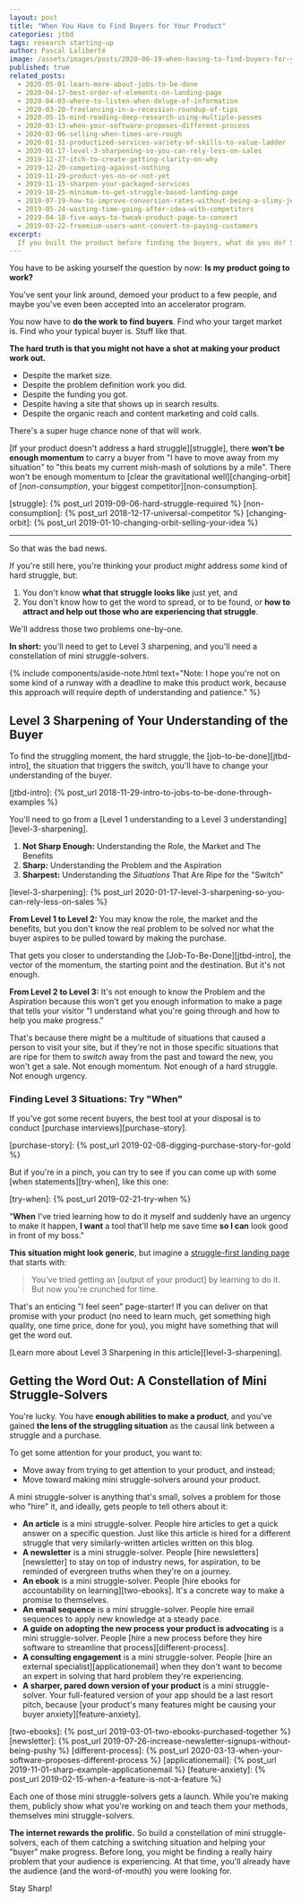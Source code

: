 ```yaml
---
layout: post
title: "When You Have to Find Buyers for Your Product"
categories: jtbd
tags: research starting-up
author: Pascal Laliberté
image: /assets/images/posts/2020-06-19-when-having-to-find-buyers-for-your-product.jpg
published: true
related_posts:
  - 2020-05-01-learn-more-about-jobs-to-be-done
  - 2020-04-17-best-order-of-elements-on-landing-page
  - 2020-04-03-where-to-listen-when-deluge-of-information
  - 2020-03-20-freelancing-in-a-recession-roundup-of-tips
  - 2020-05-15-mind-reading-deep-research-using-multiple-passes
  - 2020-03-13-when-your-software-proposes-different-process
  - 2020-03-06-selling-when-times-are-rough
  - 2020-01-31-productized-services-variety-of-skills-to-value-ladder
  - 2020-01-17-level-3-sharpening-so-you-can-rely-less-on-sales
  - 2019-12-27-itch-to-create-getting-clarity-on-why
  - 2019-12-20-competing-against-nothing
  - 2019-11-29-product-yes-no-or-not-yet
  - 2019-11-15-sharpen-your-packaged-services
  - 2019-10-25-minimum-to-get-struggle-based-landing-page
  - 2019-07-19-how-to-improve-conversion-rates-without-being-a-slimy-jerk
  - 2019-05-24-wasting-time-going-after-idea-with-competitors
  - 2019-04-18-five-ways-to-tweak-product-page-to-convert
  - 2019-03-22-freemium-users-wont-convert-to-paying-customers
excerpt:
  If you built the product before finding the buyers, what do you do? Sharpen your understanding of the buyer to a Level 3 (situations-based) and build a constellation of mini struggle-solvers around your main product.
---
```


You have to be asking yourself the question by now: **Is my product going to work?**

You've sent your link around, demoed your product to a few people, and maybe you've even been accepted into an accelerator program.

You now have to **do the work to find buyers**. Find who your target market is. Find who your typical buyer is. Stuff like that.

**The hard truth is that you might not have a shot at making your product work out.** 

* Despite the market size.
* Despite the problem definition work you did.
* Despite the funding you got.
* Despite having a site that shows up in search results.
* Despite the organic reach and content marketing and cold calls.

There's a super huge chance none of that will work.

[If your product doesn't address a hard struggle][struggle], there **won't be enough momentum** to carry a buyer from "I have to move away from my situation" to "this beats my current mish-mash of solutions by a mile". There won't be enough momentum to [clear the gravitational well][changing-orbit] of [_non-consumption_, your biggest competitor][non-consumption].

[struggle]: {% post_url 2019-09-06-hard-struggle-required %}
[non-consumption]: {% post_url 2018-12-17-universal-competitor %}
[changing-orbit]: {% post_url 2019-01-10-changing-orbit-selling-your-idea %}

---

So that was the bad news.

If you're still here, you're thinking your product _might_ address _some_ kind of hard struggle, but:

1. You don't know **what that struggle looks like** just yet, and 
2. You don't know how to get the word to spread, or to be found, or **how to attract and help out those who are experiencing that struggle**.

We'll address those two problems one-by-one.

**In short:** you'll need to get to Level 3 sharpening, and you'll need a constellation of mini struggle-solvers.

{% include components/aside-note.html text="Note: I hope you're not on some kind of a runway with a deadline to make this product work, because this approach will require depth of understanding and patience." %}

## Level 3 Sharpening of Your Understanding of the Buyer

To find the struggling moment, the hard struggle, the [job-to-be-done][jtbd-intro], the situation that triggers the switch, you'll have to change your understanding of the buyer.

[jtbd-intro]: {% post_url 2018-11-29-intro-to-jobs-to-be-done-through-examples %}

You'll need to go from a [Level 1 understanding to a Level 3 understanding][level-3-sharpening].

1. **Not Sharp Enough:** Understanding the Role, the Market and The Benefits
2. **Sharp:** Understanding the Problem and the Aspiration
3. **Sharpest:** Understanding the _Situations_ That Are Ripe for the "Switch"

[level-3-sharpening]: {% post_url 2020-01-17-level-3-sharpening-so-you-can-rely-less-on-sales %}

**From Level 1 to Level 2:** You may know the role, the market and the benefits, but you don't know the real problem to be solved nor what the buyer aspires to be pulled toward by making the purchase. 

That gets you closer to understanding the [Job-To-Be-Done][jtbd-intro], the vector of the momentum, the starting point and the destination. But it's not enough.

**From Level 2 to Level 3:** It's not enough to know the Problem and the Aspiration because this won't get you enough information to make a page that tells your visitor "I understand what you're going through and how to help you make progress."

That's because there might be a multitude of situations that caused a person to visit your site, but if they're not in those specific situations that are ripe for them to _switch_ away from the past and toward the new, you won't get a sale. Not enough momentum. Not enough of a hard struggle. Not enough urgency.

### Finding Level 3 Situations: Try "When"

If you've got some recent buyers, the best tool at your disposal is to conduct [purchase interviews][purchase-story].

[purchase-story]: {% post_url 2019-02-08-digging-purchase-story-for-gold %}

But if you're in a pinch, you can try to see if you can come up with some [when statements][try-when], like this one:

[try-when]: {% post_url 2019-02-21-try-when %}

"**When** I've tried learning how to do it myself and suddenly have an urgency to make it happen, **I want** a tool that'll help me save time **so I can** look good in front of my boss."

**This situation might look generic**, but imagine a [struggle-first landing page](/struggle-first) that starts with:

> You've tried getting an [output of your product] by learning to do it. But now you're crunched for time.

That's an enticing "I feel seen" page-starter! If you can deliver on that promise with your product (no need to learn much, get something high quality, one time price, done for you), you might have something that will get the word out.

[Learn more about Level 3 Sharpening in this article][level-3-sharpening].

## Getting the Word Out: A Constellation of Mini Struggle-Solvers

You're lucky. You have **enough abilities to make a product**, and you've gained **the lens of the struggling situation** as the causal link between a struggle and a purchase.

To get some attention for your product, you want to:

* Move away from trying to get attention to your product, and instead;
* Move toward making mini struggle-solvers around your product.

A mini struggle-solver is anything that's small, solves a problem for those who "hire" it, and ideally, gets people to tell others about it:

* **An article** is a mini struggle-solver. People hire articles to get a quick answer on a specific question. Just like this article is hired for a different struggle that very similarly-written articles written on this blog.
* **A newsletter** is a mini struggle-solver. People [hire newsletters][newsletter] to stay on top of industry news, for aspiration, to be reminded of evergreen truths when they're on a journey.
* **An ebook** is a mini struggle-solver. People [hire ebooks for accountability on learning][two-ebooks]. It's a concrete way to make a promise to themselves.
* **An email sequence** is a mini struggle-solver. People hire email sequences to apply new knowledge at a steady pace.
* **A guide on adopting the new process your product is advocating** is a mini struggle-solver. People [hire a new process before they hire software to streamline that process][different-process].
* **A consulting engagement** is a mini struggle-solver. People [hire an external specialist][applicationemail] when they don't want to become an expert in solving that hard problem they're experiencing.
* **A sharper, pared down version of your product** is a mini struggle-solver. Your full-featured version of your app should be a last resort pitch, because [your product's many features might be causing your buyer anxiety][feature-anxiety].

[two-ebooks]: {% post_url 2019-03-01-two-ebooks-purchased-together %}
[newsletter]: {% post_url 2019-07-26-increase-newsletter-signups-without-being-pushy %}
[different-process]: {% post_url 2020-03-13-when-your-software-proposes-different-process %}
[applicationemail]: {% post_url 2019-11-01-sharp-example-applicationemail %}
[feature-anxiety]: {% post_url 2019-02-15-when-a-feature-is-not-a-feature %}

Each one of those mini struggle-solvers gets a launch. While you're making them, publicly show what you're working on and teach them your methods, themselves mini struggle-solvers.

**The internet rewards the prolific.** So build a constellation of mini struggle-solvers, each of them catching a switching situation and helping your "buyer" make progress. Before long, you might be finding a really hairy problem that your audience is experiencing. At that time, you'll already have the audience (and the word-of-mouth) you were looking for.

Stay Sharp!
